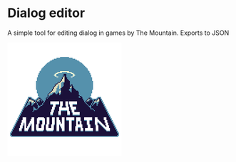 # Dialog editor

A simple tool for editing dialog in games by The Mountain. Exports to JSON

![Logo](res/MountainLogo256p.png)